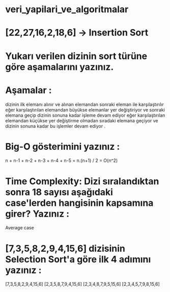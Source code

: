 # veri_yapilari_ve_algoritmalar

# [22,27,16,2,18,6] -> Insertion Sort

# Yukarı verilen dizinin sort türüne göre aşamalarını yazınız.




# Aşamalar : 

dizinin ilk elemanı alınır ve alınan elemandan sonraki eleman ile karşılaştırılır eğer karşılaştırılan elemandan büyükse elemanlar yer değiştiriyor ve sonraki elemana geçip dizinin sonuna kadar işleme devam ediyor eğer karşılaştırılan elemandan küçükse yer değiştirme olmadan sıradaki elemana geçiyor ve dizinin sonuna kadar bu işlemler devam ediyor .


# Big-O gösterimini yazınız : 

n + n-1 + n-2 + n-3 + n-4 + n-5 = n.(n+1) / 2  = O(n^2)

# Time Complexity: Dizi sıralandıktan sonra 18 sayısı aşağıdaki case'lerden hangisinin kapsamına girer? Yazınız : 
Average case



# [7,3,5,8,2,9,4,15,6] dizisinin Selection Sort'a göre ilk 4 adımını yazınız : 

[7,3,5,8,2,9,4,15,6]
[2,3,5,8,7,9,4,15,6]
[2,3,4,8,7,9,5,15,6]
[2,3,4,5,7,9,8,15,6]

